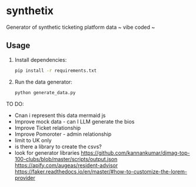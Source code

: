 # synthetix
Generator of synthetic ticketing platform data
~ vibe coded ~

## Usage

1. Install dependencies:
   ```bash
   pip install -r requirements.txt
   ```

2. Run the data generator:
   ```bash
   python generate_data.py
   ```

TO DO:

- Cnan i represent this data mermaid js
- Improve mock data - can I LLM generate the bios
- Improve Ticket relationship
- Improve Pomoroter - admin relationship
- limit to UK only
- is there a library to create the csvs?
- look for generator libraries
https://github.com/kannankumar/djmag-top-100-clubs/blob/master/scripts/output.json
https://apify.com/augeas/resident-advisor
https://faker.readthedocs.io/en/master/#how-to-customize-the-lorem-provider 